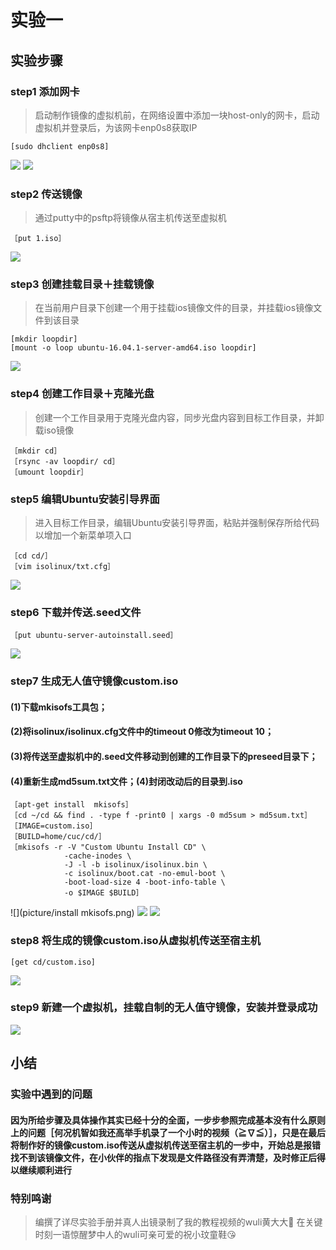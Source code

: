 # 实验一

## 实验步骤

### step1 添加网卡

> 启动制作镜像的虚拟机前，在网络设置中添加一块host-only的网卡，启动虚拟机并登录后，为该网卡enp0s8获取IP
```
[sudo dhclient enp0s8]
```
![](picture/原始网卡.png)
![](picture/添加网卡.png)

### step2 传送镜像

> 通过putty中的psftp将镜像从宿主机传送至虚拟机
```
［put 1.iso］
```
![](picture/传送原始镜像.png)

### step3 创建挂载目录＋挂载镜像

>在当前用户目录下创建一个用于挂载ios镜像文件的目录，并挂载ios镜像文件到该目录
```
[mkdir loopdir]
[mount -o loop ubuntu-16.04.1-server-amd64.iso loopdir]
```
![](picture/创建＋挂载.png)

### step4  创建工作目录＋克隆光盘

> 创建一个工作目录用于克隆光盘内容，同步光盘内容到目标工作目录，并卸载iso镜像
```
［mkdir cd］
［rsync -av loopdir/ cd］
［umount loopdir］
```

### step5  编辑Ubuntu安装引导界面

> 进入目标工作目录，编辑Ubuntu安装引导界面，粘贴并强制保存所给代码以增加一个新菜单项入口
```
［cd cd/］
［vim isolinux/txt.cfg］
```
![](picture/修改txt.png)

### step6 下载并传送.seed文件

```
［put ubuntu-server-autoinstall.seed］
```
![](picture/psftp.png)

### step7 生成无人值守镜像custom.iso

#### (1)下载mkisofs工具包；
#### (2)将isolinux/isolinux.cfg文件中的timeout 0修改为timeout 10；
#### (3)将传送至虚拟机中的.seed文件移动到创建的工作目录下的preseed目录下；
#### (4)重新生成md5sum.txt文件；(4)封闭改动后的目录到.iso
```
［apt-get install  mkisofs］
［cd ~/cd && find . -type f -print0 | xargs -0 md5sum > md5sum.txt］
［IMAGE=custom.iso］
［BUILD=home/cuc/cd/］
［mkisofs -r -V "Custom Ubuntu Install CD" \
            -cache-inodes \
            -J -l -b isolinux/isolinux.bin \
            -c isolinux/boot.cat -no-emul-boot \
            -boot-load-size 4 -boot-info-table \
            -o $IMAGE $BUILD］            
```
![](picture/install mkisofs.png)
![](picture/timeout.png)
![](picture/preseed＋custom.iso.png)

### step8 将生成的镜像custom.iso从虚拟机传送至宿主机

```
[get cd/custom.iso]
```
![](picture/psftp.png)

### step9 新建一个虚拟机，挂载自制的无人值守镜像，安装并登录成功

![](picture/登陆成功.png)


## 小结
### 实验中遇到的问题
#### 因为所给步骤及具体操作其实已经十分的全面，一步步参照完成基本没有什么原则上的问题［何况机智如我还高举手机录了一个小时的视频（≧∇≦）］，只是在最后将制作好的镜像custom.iso传送从虚拟机传送至宿主机的一步中，开始总是报错找不到该镜像文件，在小伙伴的指点下发现是文件路径没有弄清楚，及时修正后得以继续顺利进行

### 特别鸣谢
> 编撰了详尽实验手册并真人出镜录制了我的教程视频的wuli黄大大🌹
> 在关键时刻一语惊醒梦中人的wuli可亲可爱的祝小玟童鞋😘


